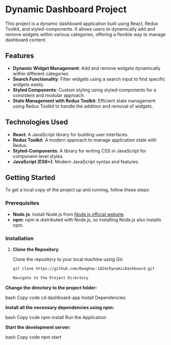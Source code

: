 # Dynamic Dashboard Project

This project is a dynamic dashboard application built using React, Redux Toolkit, and styled-components. It allows users to dynamically add and remove widgets within various categories, offering a flexible way to manage dashboard content.

## Features

- **Dynamic Widget Management**: Add and remove widgets dynamically within different categories.
- **Search Functionality**: Filter widgets using a search input to find specific widgets easily.
- **Styled Components**: Custom styling using styled-components for a consistent and modular approach.
- **State Management with Redux Toolkit**: Efficient state management using Redux Toolkit to handle the addition and removal of widgets.

## Technologies Used

- **React**: A JavaScript library for building user interfaces.
- **Redux Toolkit**: A modern approach to manage application state with Redux.
- **Styled-Components**: A library for writing CSS in JavaScript for component-level styles.
- **JavaScript (ES6+)**: Modern JavaScript syntax and features.

## Getting Started

To get a local copy of the project up and running, follow these steps:

### Prerequisites

- **Node.js**: Install Node.js from [Node.js official website](https://nodejs.org/).
- **npm**: npm is distributed with Node.js, so installing Node.js also installs npm.

### Installation

1. **Clone the Repository**

   Clone the repository to your local machine using Git:

   ```bash
   git clone https://github.com/Raaghav-1824/DynamicDashboard.git

   Navigate to the Project Directory

**Change the directory to the project folder:**

bash
Copy code
cd dashboard-app
Install Dependencies

**Install all the necessary dependencies using npm:**

bash
Copy code
npm install
Run the Application

**Start the development server:**

bash
Copy code
npm start
